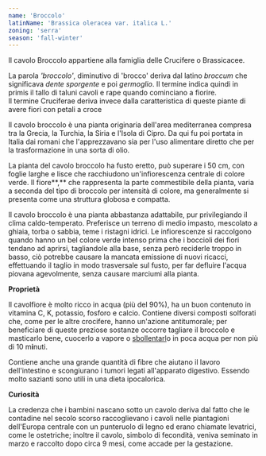 ```yaml
---
name: 'Broccolo'
latinName: 'Brassica oleracea var. italica L.'
zoning: 'serra'
season: 'fall-winter'
---
```


Il cavolo Broccolo appartiene alla famiglia delle Crucifere o
Brassicacee.

La parola _\'broccolo\'_, diminutivo di \'brocco\' deriva dal
latino _broccum_ che significava _dente sporgente_ e
poi _germoglio_. Il termine indica quindi in primis il tallo di
taluni cavoli e rape quando cominciano a fiorire.\
Il termine Cruciferae deriva invece dalla caratteristica di queste
piante di avere fiori con petali a croce

Il cavolo broccolo è una pianta originaria dell\'area mediterranea
compresa tra la Grecia, la Turchia, la Siria e l\'Isola di Cipro. Da qui
fu poi portata in Italia dai romani che l\'apprezzavano sia per l\'uso
alimentare diretto che per la trasformazione in una sorta di
olio.

La pianta del cavolo broccolo ha fusto eretto, può superare i 50 cm, con
foglie larghe e lisce che racchiudono un'infiorescenza centrale di
colore verde. Il fiore**,** che rappresenta la parte
commestibile della pianta, varia a seconda del tipo di broccolo per
intensità di colore, ma generalmente si presenta come una struttura
globosa e compatta.

Il cavolo broccolo è una pianta abbastanza adattabile, pur
privilegiando il clima caldo-temperato. Preferisce un terreno
di medio impasto, mescolato a ghiaia, torba o sabbia, teme i ristagni
idrici. Le infiorescenze si raccolgono quando hanno un bel
colore verde intenso prima che i boccioli dei fiori tendano ad aprirsi,
tagliandole alla base, senza però reciderle troppo in basso, ciò
potrebbe causare la mancata emissione di nuovi ricacci, effettuando il
taglio in modo trasversale sul fusto, per far defluire l'acqua piovana
agevolmente, senza causare marciumi alla pianta.

**Proprietà**

Il cavolfiore è molto ricco in acqua (più del 90%), ha un buon
contenuto in vitamina C, K, potassio, fosforo e calcio. Contiene diversi
composti solforati che, come per le altre crocifere, hanno un'azione
antitumorale; per beneficiare di queste preziose sostanze
occorre tagliare il broccolo e masticarlo bene, cuocerlo a vapore o
[sbollentarl](https://smartfood.ieo.it/be-smart/cucinare-gli-alimenti/bollitura/)o
in poca acqua per non più di 10 m**i**nuti.

Contiene anche una grande quantità di fibre che aiutano il lavoro
dell'intestino e scongiurano i tumori legati all'apparato digestivo.
Essendo molto sazianti sono utili in una dieta ipocalorica.

**Curiosità**

La credenza che i bambini nascano sotto un cavolo deriva dal fatto che
le contadine nel secolo scorso raccoglievano i cavoli nelle piantagioni
dell'Europa centrale con un punteruolo di legno ed erano chiamate
levatrici, come le ostetriche; inoltre il cavolo, simbolo di fecondità,
veniva seminato in marzo e raccolto dopo circa 9 mesi, come accade per
la gestazione.
